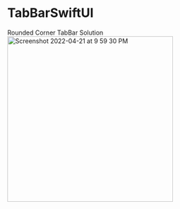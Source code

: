 # TabBarSwiftUI
Rounded Corner TabBar Solution
<img width="375" alt="Screenshot 2022-04-21 at 9 59 30 PM" src="https://user-images.githubusercontent.com/91718737/164507921-0a451cf6-2cf3-489f-85ea-0086a35aaf4a.png">
